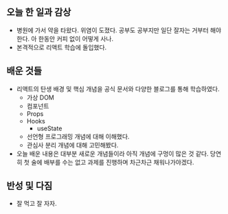 ## 오늘 한 일과 감상

- 병원에 가서 약을 타왔다. 위염이 도졌다. 공부도 공부지만 일단 잘자는 거부터 해야 한다. 아 한동안 커피 없이 어떻게 사나.
- 본격적으로 리액트 학습에 돌입했다.

## 배운 것들

- 리액트의 탄생 배경 및 핵심 개념을 공식 문서와 다양한 블로그를 통해 학습하였다. 
  - 가상 DOM
  - 컴포넌트
  - Props
  - Hooks
    - useState
  - 선언형 프로그래밍 개념에 대해 이해했다. 
  - 관심사 분리 개념에 대해 고민해봤다.
- 오늘 배운 내용은 대부분 새로운 개념들이라 아직 개념에 구멍이 많은 것 같다. 당연히 첫 술에 배부를 수는 없고 과제를 진행하며 차근차근 채워나가야겠다.

## 반성 및 다짐

- 잘 먹고 잘 자자.